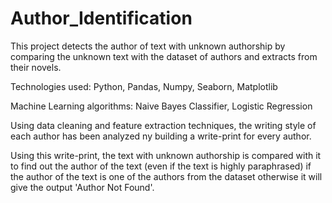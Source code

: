 # Author_Identification

This project detects the author of text with unknown authorship by comparing the unknown text with the dataset of authors and extracts from their novels. 

Technologies used: Python, Pandas, Numpy, Seaborn, Matplotlib

Machine Learning algorithms: Naive Bayes Classifier, Logistic Regression

Using data cleaning and feature extraction techniques, the writing style of each author has been analyzed ny building a write-print for every author.

Using this write-print, the text with unknown authorship is compared with it to find out the author of the text (even if the text is highly paraphrased) if the author of the text is one of the authors from the dataset otherwise it will give the output 'Author Not Found'.

